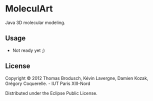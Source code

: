MoleculArt
==========

Java 3D molecular modeling.

## Usage

* Not ready yet ;)

## License

Copyright © 2012 Thomas Brodusch, Kévin Lavergne, Damien Kozak, Grégory Coquerelle. - IUT Paris XIII-Nord

Distributed under the Eclipse Public License.
